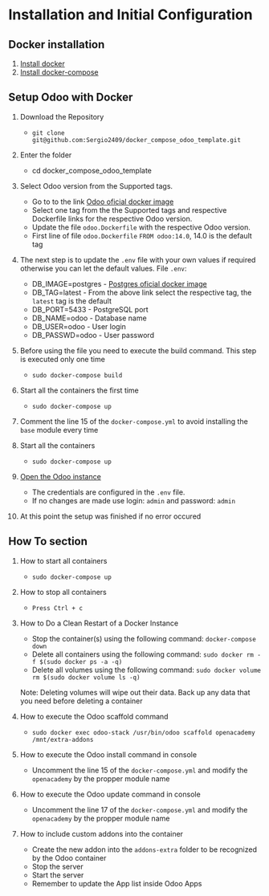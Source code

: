 # Installation and Initial Configuration

## Docker installation
1. [Install docker](https://docs.docker.com/get-docker/)
2. [Install docker-compose](https://docs.docker.com/compose/install/)

## Setup Odoo with Docker
1. Download the Repository
    - `git clone git@github.com:Sergio2409/docker_compose_odoo_template.git`

2. Enter the folder
    - cd docker_compose_odoo_template

3. Select Odoo version from the Supported tags.
    - Go to to the link [Odoo oficial docker image](https://registry.hub.docker.com/_/odoo/)
    - Select one tag from the the Supported tags and respective Dockerfile links for the respective Odoo version.
    - Update the file `odoo.Dockerfile` with the respective Odoo version. 
    - First line of file `odoo.Dockerfile` `FROM odoo:14.0`, 14.0 is the default tag

4. The next step is to update the `.env` file with your own values if required otherwise you can let the default values.
	File `.env`:
	- DB_IMAGE=postgres - [Postgres oficial docker image](https://registry.hub.docker.com/_/postgres)
	- DB_TAG=latest     - From the above link select the respective tag, the `latest` tag is the default
	- DB_PORT=5433      - PostgreSQL port
	- DB_NAME=odoo      - Database name
	- DB_USER=odoo      - User login
	- DB_PASSWD=odoo    - User password
5. Before using the file you need to execute the build command. This step is executed only one time
    - `sudo docker-compose build`

6. Start all the containers the first time
    - `sudo docker-compose up`

7. Comment the line 15 of the `docker-compose.yml` to avoid installing the `base` module every time

8. Start all the containers
    - `sudo docker-compose up`

9. [Open the Odoo instance](http://localhost:8069/)
    - The credentials are configured in the `.env` file.
    - If no changes are made use login: `admin` and password: `admin`

10. At this point the setup was finished if no error occured

## How To section
1. How to start all containers
    - `sudo docker-compose up`

2. How to stop all containers
    - `Press Ctrl + c`

3. How to Do a Clean Restart of a Docker Instance
    - Stop the container(s) using the following command: `docker-compose down`
    - Delete all containers using the following command: `sudo docker rm -f $(sudo docker ps -a -q)`
    - Delete all volumes using the following command: `sudo docker volume rm $(sudo docker volume ls -q)`

    Note: Deleting volumes will wipe out their data. Back up any data that you need before deleting a container

4. How to execute the Odoo scaffold command

    - `sudo docker exec odoo-stack /usr/bin/odoo scaffold openacademy /mnt/extra-addons`

5. How to execute the Odoo install command in console

    - Uncomment the line 15 of the `docker-compose.yml` and modify the `openacademy` by the propper module name

6. How to execute the Odoo update command in console

    - Uncomment the line 17 of the `docker-compose.yml` and modify the `openacademy` by the propper module name

7. How to include custom addons into the container

    - Create the new addon into the `addons-extra` folder to be recognized by the Odoo container
    - Stop the server
    - Start the server
    - Remember to update the App list inside Odoo Apps 
